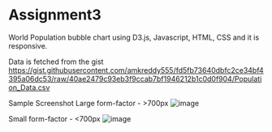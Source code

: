 # Assignment3
World Population bubble chart using D3.js, Javascript, HTML, CSS and it is responsive.

Data is fetched from the gist https://gist.githubusercontent.com/amkreddy555/fd5fb73640dbfc2ce34bf4395a06dc53/raw/40ae2479c93eb3f9ccab7bf1946212b1c0d0f904/Population_Data.csv

Sample Screenshot 
Large form-factor - >700px
![image](https://user-images.githubusercontent.com/38201687/210478316-12d43d19-9334-4489-8afc-d2d5393132f6.png)

Small form-factor - <700px
![image](https://user-images.githubusercontent.com/38201687/210477800-1e1fd491-51bd-4448-a722-b2afa9ee2c71.png)
